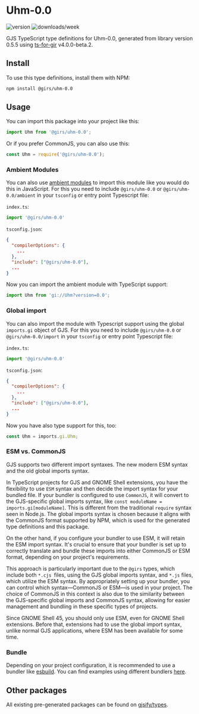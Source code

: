 
# Uhm-0.0

![version](https://img.shields.io/npm/v/@girs/uhm-0.0)
![downloads/week](https://img.shields.io/npm/dw/@girs/uhm-0.0)


GJS TypeScript type definitions for Uhm-0.0, generated from library version 0.5.5 using [ts-for-gir](https://github.com/gjsify/ts-for-gir) v4.0.0-beta.2.


## Install

To use this type definitions, install them with NPM:
```bash
npm install @girs/uhm-0.0
```

## Usage

You can import this package into your project like this:
```ts
import Uhm from '@girs/uhm-0.0';
```

Or if you prefer CommonJS, you can also use this:
```ts
const Uhm = require('@girs/uhm-0.0');
```

### Ambient Modules

You can also use [ambient modules](https://github.com/gjsify/ts-for-gir/tree/main/packages/cli#ambient-modules) to import this module like you would do this in JavaScript.
For this you need to include `@girs/uhm-0.0` or `@girs/uhm-0.0/ambient` in your `tsconfig` or entry point Typescript file:

`index.ts`:
```ts
import '@girs/uhm-0.0'
```

`tsconfig.json`:
```json
{
  "compilerOptions": {
    ...
  },
  "include": ["@girs/uhm-0.0"],
  ...
}
```

Now you can import the ambient module with TypeScript support: 

```ts
import Uhm from 'gi://Uhm?version=0.0';
```

### Global import

You can also import the module with Typescript support using the global `imports.gi` object of GJS.
For this you need to include `@girs/uhm-0.0` or `@girs/uhm-0.0/import` in your `tsconfig` or entry point Typescript file:

`index.ts`:
```ts
import '@girs/uhm-0.0'
```

`tsconfig.json`:
```json
{
  "compilerOptions": {
    ...
  },
  "include": ["@girs/uhm-0.0"],
  ...
}
```

Now you have also type support for this, too:

```ts
const Uhm = imports.gi.Uhm;
```


### ESM vs. CommonJS

GJS supports two different import syntaxes. The new modern ESM syntax and the old global imports syntax.

In TypeScript projects for GJS and GNOME Shell extensions, you have the flexibility to use `ESM` syntax and then decide the import syntax for your bundled file. If your bundler is configured to use `CommonJS`, it will convert to the GJS-specific global imports syntax, like `const moduleName = imports.gi[moduleName]`. This is different from the traditional `require` syntax seen in Node.js. The global imports syntax is chosen because it aligns with the CommonJS format supported by NPM, which is used for the generated type definitions and this package.

On the other hand, if you configure your bundler to use ESM, it will retain the ESM import syntax. It's crucial to ensure that your bundler is set up to correctly translate and bundle these imports into either CommonJS or ESM format, depending on your project's requirements.

This approach is particularly important due to the `@girs` types, which include both `*.cjs `files, using the GJS global imports syntax, and `*.js` files, which utilize the ESM syntax. By appropriately setting up your bundler, you can control which syntax—CommonJS or ESM—is used in your project. The choice of CommonJS in this context is also due to the similarity between the GJS-specific global imports and CommonJS syntax, allowing for easier management and bundling in these specific types of projects.

Since GNOME Shell 45, you should only use ESM, even for GNOME Shell extensions. Before that, extensions had to use the global import syntax, unlike normal GJS applications, where ESM has been available for some time.

### Bundle

Depending on your project configuration, it is recommended to use a bundler like [esbuild](https://esbuild.github.io/). You can find examples using different bundlers [here](https://github.com/gjsify/ts-for-gir/tree/main/examples).

## Other packages

All existing pre-generated packages can be found on [gjsify/types](https://github.com/gjsify/types).

